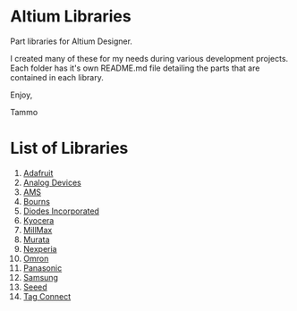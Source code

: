 # Altium Libraries

Part libraries for Altium Designer.

I created many of these for my needs during various development projects.
Each folder has it's own README.md file detailing the parts that are contained in each library.

Enjoy,

Tammo

# List of Libraries

1. [Adafruit](Adafruit)
1. [Analog Devices](AnalogDevices)
1. [AMS](AMS)
1. [Bourns](Bourns)
1. [Diodes Incorporated](DiodesIncorporated)
1. [Kyocera](Kyocera)
1. [MillMax](MillMax)
1. [Murata](Murata)
1. [Nexperia](Nexperia)
1. [Omron](Omron)
1. [Panasonic](Panasonic)
1. [Samsung](Samsung)
1. [Seeed](Seeed)
1. [Tag Connect](TagConnect)
